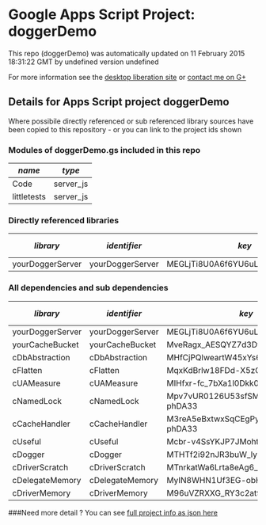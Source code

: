 # Google Apps Script Project: doggerDemo
This repo (doggerDemo) was automatically updated on 11 February 2015 18:31:22 GMT by undefined version undefined

For more information see the [desktop liberation site](http://ramblings.mcpher.com/Home/excelquirks/drivesdk/gettinggithubready "desktop liberation") or [contact me on G+](https://plus.google.com/+BruceMcpherson "Bruce McPherson - GDE")
## Details for Apps Script project doggerDemo
Where possibile directly referenced or sub referenced library sources have been copied to this repository - or you can link to the project ids shown
### Modules of doggerDemo.gs included in this repo
*name*|*type*
--- | --- 
Code| server_js
littletests| server_js
### Directly referenced libraries
*library*|*identifier*|*key*|*version*|*development mode*|*source available*|
--- | --- | --- | --- | --- | --- 
yourDoggerServer| yourDoggerServer|MEGLjTi8U0A6f6YU6uLgWiyz3TLx7pV4j|18|no|yes
### All dependencies and sub dependencies
*library*|*identifier*|*key*|*version*|*development mode*|*source available*|
--- | --- | --- | --- | --- | --- 
yourDoggerServer| yourDoggerServer|MEGLjTi8U0A6f6YU6uLgWiyz3TLx7pV4j|no|yes
yourCacheBucket| yourCacheBucket|MveRagx_AESQYZ7d3DtGFtiz3TLx7pV4j|no|yes
cDbAbstraction| cDbAbstraction|MHfCjPQlweartW45xYs6hFai_d-phDA33|no|yes
cFlatten| cFlatten|MqxKdBrlw18FDd-X5zQLd7yz3TLx7pV4j|no|yes
cUAMeasure| cUAMeasure|MIHfxr-fc_7bXa1l0Dkk0oqi_d-phDA33|no|yes
cNamedLock| cNamedLock|Mpv7vUR0126U53sfSMXsAPai_d-phDA33|no|yes
cCacheHandler| cCacheHandler|M3reA5eBxtwxSqCEgPywb9ai_d-phDA33|no|yes
cUseful| cUseful|Mcbr-v4SsYKJP7JMohttAZyz3TLx7pV4j|no|yes
cDogger| cDogger|MTHTf2i92nJR3buW_ly6xpqi_d-phDA33|no|yes
cDriverScratch| cDriverScratch|MTnrkatWa6Lrta8eAg6_H0qi_d-phDA33|no|yes
cDelegateMemory| cDelegateMemory|MyIN8WHN1Uf3EG-obHsjrAyz3TLx7pV4j|no|yes
cDriverMemory| cDriverMemory|M96uVZRXXG_RY3c2at9V6tSz3TLx7pV4j|no|yes
###Need more detail ?
You can see [full project info as json here](info.json)